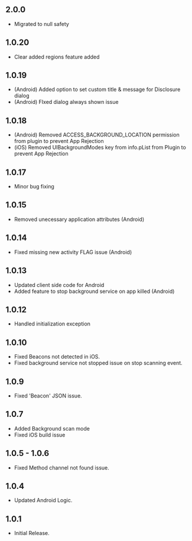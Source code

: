 ## 2.0.0
- Migrated to null safety

## 1.0.20
- Clear added regions feature added

## 1.0.19
- (Android) Added option to set custom title & message for Disclosure dialog
- (Android) FIxed dialog always shown issue

## 1.0.18
- (Android) Removed ACCESS_BACKGROUND_LOCATION permission from plugin to prevent App Rejection
- (iOS) Removed UIBackgroundModes key from info.pList from Plugin to prevent App Rejection

## 1.0.17

* Minor bug fixing

## 1.0.15

* Removed unecessary application attributes (Android)

## 1.0.14

* Fixed missing new activity FLAG issue (Android)

## 1.0.13

* Updated client side code for Android
* Added feature to stop background service on app killed (Android)

## 1.0.12

* Handled initialization exception

## 1.0.10

* Fixed Beacons not detected in iOS.
* Fixed background service not stopped issue on stop scanning event.

## 1.0.9

* Fixed 'Beacon' JSON issue.

## 1.0.7

* Added Background scan mode 
* Fixed iOS build issue

## 1.0.5 - 1.0.6

* Fixed Method channel not found issue.

## 1.0.4

* Updated Android Logic.

## 1.0.1

* Initial Release.
